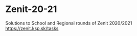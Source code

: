 # Zenit-20-21
Solutions to School and Regional rounds of Zenit 2020/2021
https://zenit.ksp.sk/tasks

